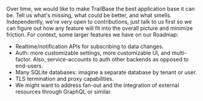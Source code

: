 Over time, we would like to make TrailBase the best application base it can be.
Tell us what's missing, what could be better, and what smells.
Independently, we're very open to contributions, just talk to us first so we
can figure out how any feature will fit into the overall picture and minimize
friction.
For context, some larger features we have on our Roadmap:

- Realtime/notification APIs for subscribing to data changes.
- Auth: more customizable settings, more customizable UI, and multi-factor.
  Also, service-accounts to auth other backends as opposed to end-users.
- Many SQLite databases: imagine a separate database by tenant or user.
- TLS termination and proxy capabilities.
- We might want to address fan-out and the integration of external resources
  through GraphQL or similar.
